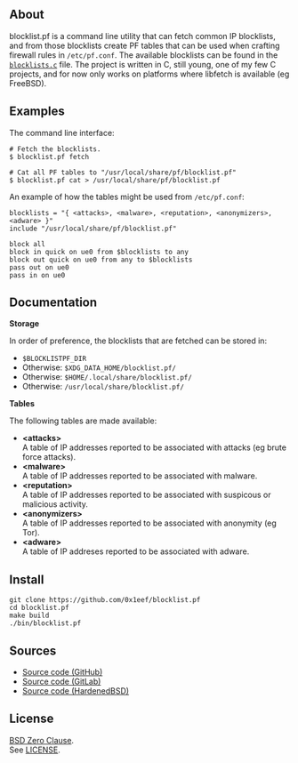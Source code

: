 ## About

blocklist.pf is a command line utility that can fetch common IP
blocklists, and from those blocklists create PF tables that can
be used when crafting firewall rules in `/etc/pf.conf`.
The available blocklists can be found in the
[`blocklists.c`](/src/blocklists.c)
file. The project is written in C, still young, one of my few C
projects, and for now only works on platforms where libfetch is
available (eg FreeBSD).

## Examples

The command line interface:

    # Fetch the blocklists.
    $ blocklist.pf fetch

    # Cat all PF tables to "/usr/local/share/pf/blocklist.pf"
    $ blocklist.pf cat > /usr/local/share/pf/blocklist.pf

An example of how the tables might be used from `/etc/pf.conf`:

    blocklists = "{ <attacks>, <malware>, <reputation>, <anonymizers>, <adware> }"
    include "/usr/local/share/pf/blocklist.pf"

    block all
    block in quick on ue0 from $blocklists to any
    block out quick on ue0 from any to $blocklists
    pass out on ue0
    pass in on ue0

## Documentation

**Storage**

In order of preference, the blocklists that are fetched can be stored in:

* `$BLOCKLISTPF_DIR`
* Otherwise: `$XDG_DATA_HOME/blocklist.pf/`
* Otherwise: `$HOME/.local/share/blocklist.pf/`
* Otherwise: `/usr/local/share/blocklist.pf/`

**Tables**

The following tables are made available:

* __&lt;attacks&gt;__ <br>
  A table of IP addresses reported to be associated with attacks (eg brute force attacks).
* __&lt;malware&gt;__ <br>
  A table of IP addresses reported to be associated with malware.
* __&lt;reputation&gt;__ <br>
  A table of IP addresses reported to be associated with suspicous or malicious activity.
* __&lt;anonymizers&gt;__ <br>
  A table of IP addresses reported to be associated with anonymity (eg Tor).
* __&lt;adware&gt;__ <br>
  A table of IP addreses reported to be associated with adware.

## Install

    git clone https://github.com/0x1eef/blocklist.pf
    cd blocklist.pf
    make build
    ./bin/blocklist.pf

## Sources

* [Source code (GitHub)](https://github.com/0x1eef/blocklist.pf#readme)
* [Source code (GitLab)](https://gitlab.com/0x1eef/blocklist.pf#about)
* [Source code (HardenedBSD)](https://git.hardenedbsd.org/0x1eef/blocklist.pf#about)

## License

[BSD Zero Clause](https://choosealicense.com/licenses/0bsd/).
<br>
See [LICENSE](./LICENSE).
